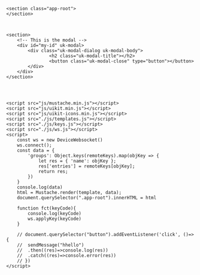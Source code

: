 <!DOCTYPE html>
<html lang="en">
<head>
  <meta charset="UTF-8">
	<meta name="viewport" content="width=device-width, initial-scale=1.0">
	<link rel="stylesheet" href="./css/uikit.min.css" />
  <link rel="stylesheet" href="./css/index.css">
  <title>Document</title>
</head>
<body>
	
	
	<section class="app-root">
	</section>



	<section>
		<!-- This is the modal -->
		<div id="my-id" uk-modal>
			<div class="uk-modal-dialog uk-modal-body">
					<h2 class="uk-modal-title"></h2>
					<button class="uk-modal-close" type="button"></button>
			</div>
		</div>
	</section>




	<script src="js/mustache.min.js"></script>
	<script src="js/uikit.min.js"></script>
	<script src="js/uikit-icons.min.js"></script>
	<script src="./js/templates.js"></script>
	<script src="./js/keys.js"></script>
	<script src="./js/ws.js"></script>
	<script>
		const ws = new DeviceWebsocket()
		ws.connect();
		const data = {
			'groups': Object.keys(remoteKeys).map(objKey => {
				let res = { 'name': objKey }; 
				res['entries'] = remoteKeys[objKey]; 
				return res;
			})
		}
		console.log(data)
		html = Mustache.render(template, data);
		document.querySelector(".app-root").innerHTML = html	

		function fct(keyCode){
			console.log(keyCode)
			ws.applyKey(keyCode)
		}

		// document.querySelector("button").addEventListener('click', ()=>{
		// 	sendMessage("hhello")
		// 	.then((res)=>console.log(res))
		// 	.catch((res)=>console.error(res))
		// })
	</script>
  
</body>
</html>